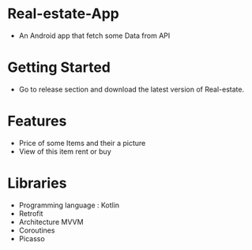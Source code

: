 # Real-estate-App
- An Android app that fetch some Data from API
# Getting Started
- Go to release section and download the latest version of Real-estate.
# Features
- Price of some Items and their a picture
- View of this item rent or buy
# Libraries
- Programming language : Kotlin
- Retrofit
- Architecture MVVM
- Coroutines
- Picasso
